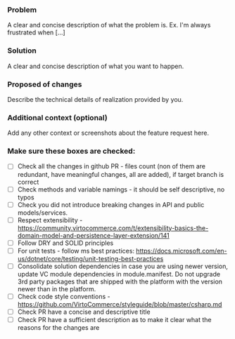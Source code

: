 ### Problem
A clear and concise description of what the problem is. Ex. I'm always frustrated when [...]

### Solution
A clear and concise description of what you want to happen.

### Proposed of changes
Describe the technical details of realization provided by you.

### Additional context (optional)
Add any other context or screenshots about the feature request here.

### Make sure these boxes are checked:
- [ ] Check all the changes in github PR - files count (non of them are redundant, have meaningful changes, all are added), if target branch is correct
- [ ] Check methods and variable namings - it should be self descriptive, no typos
- [ ] Check you did not introduce breaking changes in API and public models/services.
- [ ] Respect extensibility - https://community.virtocommerce.com/t/extensibility-basics-the-domain-model-and-persistence-layer-extension/141
- [ ] Follow DRY and SOLID principles
- [ ] For unit tests - follow ms best practices: https://docs.microsoft.com/en-us/dotnet/core/testing/unit-testing-best-practices
- [ ] Consolidate solution dependencies in case you are using newer version, update VC module dependencies in module.manifest. Do not upgrade 3rd party packages that are shipped with the platform with the version newer than in the platform.
- [ ] Check code style conventions - https://github.com/VirtoCommerce/styleguide/blob/master/csharp.md
- [ ] Check PR have a concise and descriptive title
- [ ] Check PR have a sufficient description as to make it clear what the reasons for the changes are
